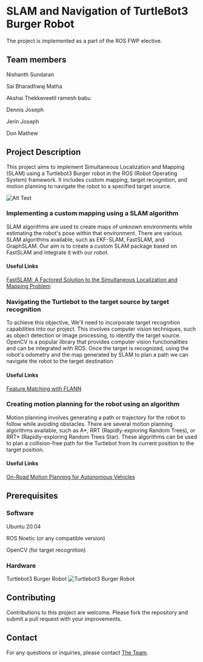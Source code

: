 # SLAM and Navigation of TurtleBot3 Burger Robot

The project is implemented as a part of the ROS FWP elective.

## Team members
Nishanth Sundaran

Sai Bharadhwaj Matha

Akshai Thekkeveetil ramesh babu

Dennis Joseph

Jerin Joseph

Don Mathew


## Project Description

This project aims to implement Simultaneous Localization and Mapping (SLAM) using a Turtlebot3 Burger robot in the ROS (Robot Operating System) framework. It includes custom mapping, target recognition, and motion planning to navigate the robot to a specified target source.

![Alt Text](https://media.giphy.com/media/1wnK8aGRyfQAGiNnZV/giphy.gif)

### Implementing a custom mapping using a SLAM algorithm
SLAM algorithms are used to create maps of unknown environments while estimating the robot's pose within that environment. There are various SLAM algorithms available, such as EKF-SLAM, FastSLAM, and GraphSLAM. Our aim is to create a custom SLAM package based on FastSLAM and integrate it with our robot.
#### Useful Links
[FastSLAM: A Factored Solution to the Simultaneous
Localization and Mapping Problem](http://robots.stanford.edu/papers/montemerlo.fastslam-tr.pdf)

### Navigating the Turtlebot to the target source by target recognition
To achieve this objective, We'll need to incorporate target recognition capabilities into our project. This involves computer vision techniques, such as object detection or image processing, to identify the target source. OpenCV is a popular library that provides computer vision functionalities and can be integrated with ROS. Once the target is recognized, using the robot's odometry and the map generated by SLAM to plan a path we can navigate the robot to the target destination.

#### Useful Links
[Feature Matching with FLANN](https://docs.opencv.org/3.4/d5/d6f/tutorial_feature_flann_matcher.html)

### Creating motion planning for the robot using an algorithm
Motion planning involves generating a path or trajectory for the robot to follow while avoiding obstacles. There are several motion planning algorithms available, such as A*, RRT (Rapidly-exploring Random Trees), or RRT* (Rapidly-exploring Random Trees Star). These algorithms can be used to plan a collision-free path for the Turtlebot from its current position to the target position.

#### Useful Links
[On-Road Motion Planning for Autonomous Vehicles](https://www.ri.cmu.edu/pub_files/2012/10/ICIRA2012.pdf)

## Prerequisites
### Software
Ubuntu 20.04 

ROS Noetic (or any compatible version)

OpenCV (for target recognition)
### Hardware
Turtlebot3 Burger Robot
![Turtlebot3 Burger Robot](https://media.elektor.de/media/catalog/product/cache/9cc822bfc6a57f9729d464b8b5e0e0df/r/o/robotis-turtlebot3-burger-incl.raspberry-pi-4-2gb.jpg)
## Contributing
Contributions to this project are welcome. Please fork the repository and submit a pull request with your improvements.

## Contact
For any questions or inquiries, please contact [The Team](https://github.com/Bharadhwajsaimatha).